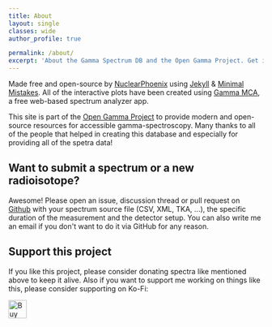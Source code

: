 ```yaml
---
title: About
layout: single
classes: wide
author_profile: true

permalink: /about/
excerpt: 'About the Gamma Spectrum DB and the Open Gamma Project. Get in touch or submit your own spectra!'
---
```


Made free and open-source by [NuclearPhoenix](https://nuclearphoenix.xyz) using [Jekyll](https://jekyllrb.com/) & [Minimal Mistakes](https://mademistakes.com/work/minimal-mistakes-jekyll-theme/). All of the interactive plots have been created using [Gamma MCA](https://spectrum.nuclearphoenix.xyz), a free web-based spectrum analyzer app.

This site is part of the [Open Gamma Project](https://github.com/OpenGammaProject) to provide modern and open-source resources for accessible gamma-spectroscopy. Many thanks to all of the people that helped in creating this database and especially for providing all of the spetra data!

## Want to submit a spectrum or a new radioisotope?

Awesome! Please open an issue, discussion thread or pull request on [Github](https://github.com/OpenGammaProject/Gamma-Spectrum-Database) with your spectrum source file (CSV, XML, TKA, ...), the specific duration of the measurement and the detector setup. You can also write me an email if you don't want to do it via GitHub for any reason.

## Support this project

If you like this project, please consider donating spectra like mentioned above to keep it alive. Also if you want to support me working on things like this, please consider supporting on Ko-Fi:

<a href='https://ko-fi.com/J3J61GLR3G' target='_blank'><img height='36' style='border:0px;height:36px;' src='https://storage.ko-fi.com/cdn/kofi6.png?v=6' border='0' alt='Buy Me a Coffee at ko-fi.com' /></a>
